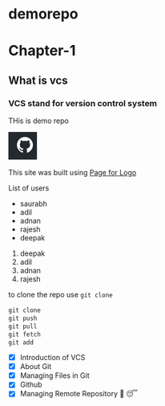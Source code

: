 # demorepo

<!-- this is first heading -->
# Chapter-1
## What is vcs
### VCS stand for version control system

THis is demo repo


![This is an image](pic.PNG)

This site was built using [Page for Logo](https://github.com/logos)

List of users
- saurabh
- adil
- adnan
- rajesh
- deepak


1. deepak
2. adil
3. adnan
4. rajesh


to clone the repo use `git clone`

```
git clone
git push
git pull
git fetch
git add
```


- [x] Introduction of VCS
- [x] About Git
- [x] Managing Files in Git
- [x] Github
- [x] Managing Remote Repository :clap: :sleeping:

